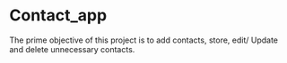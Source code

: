 # Contact_app
The prime objective of this project is to add contacts, store, edit/ Update and delete unnecessary contacts.
